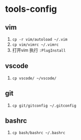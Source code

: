 # tools-config
## vim
1. `cp -r vim/autoload ~/.vim`
2. `cp vim/vimrc ~/.vimrc`
3. 打开vim 执行 `:PlugInstall`

## vscode
1. `cp vscode/ ~/vscode/`

## git
1. `cp git/gitconfig ~/.gitconfig`

## bashrc
1. `cp bash/bashrc ~/.bashrc`
